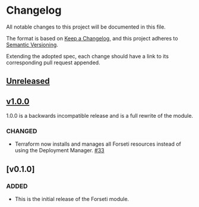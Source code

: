 # Changelog
All notable changes to this project will be documented in this file.

The format is based on [Keep a Changelog](https://keepachangelog.com/en/1.0.0/),
and this project adheres to [Semantic Versioning](https://semver.org/spec/v2.0.0.html).

Extending the adopted spec, each change should have a link to its corresponding pull request appended.

## [Unreleased]

## [v1.0.0]
1.0.0 is a backwards incompatible release and is a full rewrite of the module.
### CHANGED
- Terraform now installs and manages all Forseti resources instead of using the Deployment Manager. [#33]

## [v0.1.0]
### ADDED
- This is the initial release of the Forseti module.

[Unreleased]: https://github.com/terraform-google-modules/terraform-google-forseti/compare/v1.0.0...HEAD
[v1.0.0]: https://github.com/terraform-google-modules/terraform-google-forseti/compare/v0.1.0...v1.0.0

[#33]: https://github.com/terraform-google-modules/terraform-google-project-factory/pull/33

